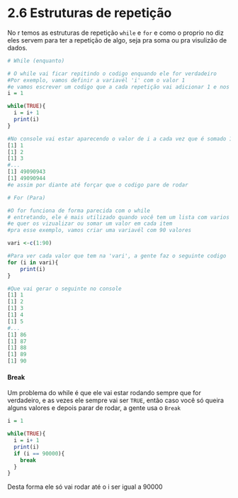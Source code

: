 # 2.6 Estruturas de repetição

No r temos as estruturas de repetição `while` e `for` e como o proprio no diz eles servem para ter a repetição de algo, seja pra soma ou pra visulizão de dados.

```r
# While (enquanto)

# O while vai ficar repitindo o codigo enquando ele for verdadeiro
#Por exemplo, vamos definir a variavél 'i' com o valor 1 
#e vamos escrever um codigo que a cada repetição vai adicionar 1 e nos retornar o 1, ficaria assim:
i = 1

while(TRUE){
  i = i+ 1
  print(i)
}

#No console vai estar aparecendo o valor de i a cada vez que é somado 1
[1] 1
[1] 2
[1] 3
#...
[1] 49090943
[1] 49090944
#e assim por diante até forçar que o codigo pare de rodar

# For (Para)

#O for funciona de forma parecida com o while
# entretando, ele é mais utilizado quando você tem um lista com varios algoritimos 
#e quer os vizualizar ou somar um valor em cada item
#pra esse exemplo, vamos criar uma variavél com 90 valores

vari <-c(1:90)

#Para ver cada valor que tem na 'vari', a gente faz o seguinte codigo
for (i in vari){
    print(i)
}

#Que vai gerar o seguinte no console
[1] 1
[1] 2
[1] 3
[1] 4
[1] 5
#...
[1] 86
[1] 87
[1] 88
[1] 89
[1] 90
```

#### Break
Um problema do while é que ele vai estar rodando sempre que for verdadeiro, e as vezes ele sempre vai ser `TRUE`, então caso você só queira alguns valores e depois parar de rodar, a gente usa o `Break`

```r
i = 1

while(TRUE){
  i = i+ 1
  print(i)
  if (i == 90000){
    break
  }
}
```
Desta forma ele só vai rodar até o i ser igual a 90000